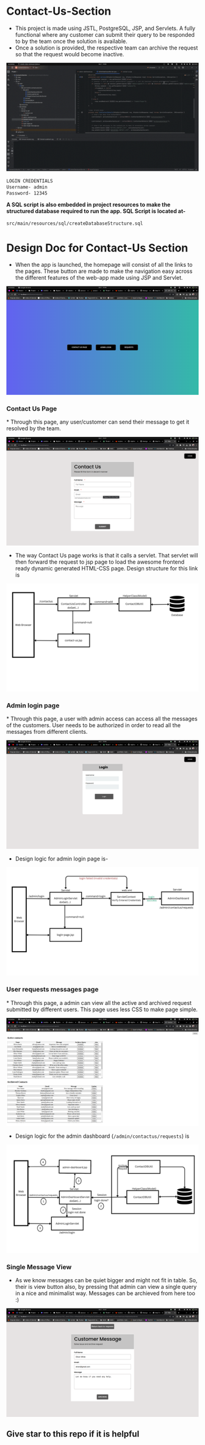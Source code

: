 # Contact-Us-Section

* This project is made using JSTL, PostgreSQL, JSP, and Servlets. A fully functional where any customer can submit their query to be responded to by the team once the solution is available.
* Once a solution is provided, the respective team can archive the request so that the request would become inactive.

![image](src/main/resources/images/screenshot.gif)
```
LOGIN CREDENTIALS
Username- admin
Password- 12345
```

<strong> A SQL script is also embedded in project resources to make the structured database
required to run the app. SQL Script is located at-  
</strong>

`src/main/resources/sql/createDatabaseStructure.sql`

# Design Doc for Contact-Us Section
* When the app is launched, the homepage will consist of all the links to the pages. These button are made to make the navigation easy across the different features of the web-app made using JSP and Servlet.
  
![image](src/main/resources/images/homepage.png)

<h3>Contact Us Page</h3>
* Through this page, any user/customer can send their message to get it resolved by the team.

![image](src/main/resources/images/contactuspage.png)
* The way Contact Us page works is that it calls a servlet. That servlet will then forward the request to jsp page to load the awesome frontend ready dynamic generated HTML-CSS page. Design structure for this link is

![image](src/main/resources/images/contactusarch.jpg)
<h3>Admin login page</h3>
* Through this page, a user with admin access can access all the messages of the customers. User needs to be authorized in order to read all the messages from different clients.

![image](src/main/resources/images/adminloginpage.png)
* Design logic for admin login page is-

![image](src/main/resources/images/loginarch.jpg)

<h3>User requests messages page</h3>
* Through this page, a admin can view all the active and archived request submitted by different users. This page uses less CSS to make page simple.

![image](src/main/resources/images/dashboardpage.png)

* Design logic for the admin dashboard (`/admin/contactus/requests`) is


![3](src/main/resources/images/dashboardarch.jpg)

<h3>Single Message View</h3>

*  As we know messages can be quiet bigger and might not fit in table. So, their is view button also, by pressing that admin can view a single query in a nice and minimalist way. Messages can be archieved from here too :)

![image](src/main/resources/images/singlerequestpage.png)

<h2>Give star to this repo if it is helpful</h2>
